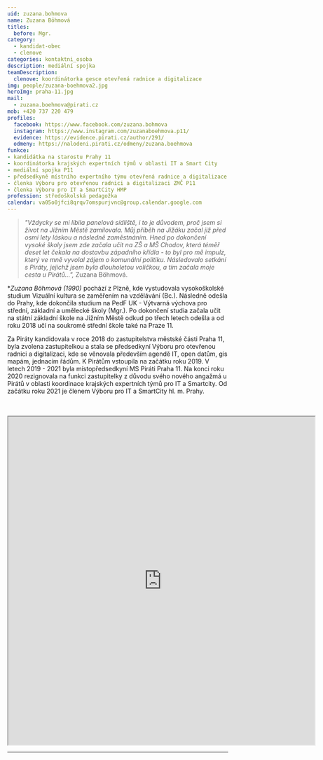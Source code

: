 ```yaml
---
uid: zuzana.bohmova
name: Zuzana Böhmová
titles:
  before: Mgr.
category:
  - kandidat-obec
  - clenove
categories: kontaktni_osoba    
description: mediální spojka 
teamDescription:
  clenove: koordinátorka gesce otevřená radnice a digitalizace
img: people/zuzana-boehmova2.jpg
heroImg: praha-11.jpg
mail:
  - zuzana.boehmova@pirati.cz
mob: +420 737 220 479
profiles:
  facebook: https://www.facebook.com/zuzana.bohmova
  instagram: https://www.instagram.com/zuzanaboehmova.p11/
  evidence: https://evidence.pirati.cz/author/291/
  odmeny: https://nalodeni.pirati.cz/odmeny/zuzana.boehmova
funkce: 
- kandidátka na starostu Prahy 11
- koordinátorka krajských expertních týmů v oblasti IT a Smart City
- mediální spojka P11 
- předsedkyně místního expertního týmu otevřená radnice a digitalizace P11
- členka Výboru pro otevřenou radnici a digitalizaci ZMČ P11
- členka Výboru pro IT a SmartCity HMP
profession: středoškolská pedagožka
calendar: va05o0jfci8qrqv7omspurjvnc@group.calendar.google.com 
---
```




>*"Vždycky se mi líbila panelová sídliště, i to je důvodem, proč jsem si život na Jižním Městě zamilovala. Můj příběh na Jižáku začal již před osmi lety láskou a následně zaměstnáním. Hned po dokončení vysoké školy jsem zde začala učit na ZŠ a MŠ Chodov, která téměř deset let čekala na dostavbu západního křídla - to byl pro mě impulz, který ve mně vyvolal zájem o komunální politiku. Následovalo setkání s Piráty, jejichž jsem byla dlouholetou voličkou, a tím začala moje cesta u Pirátů...",* Zuzana Böhmová.


**Zuzana Böhmová (*1990)** pochází z Plzně, kde vystudovala vysokoškolské studium Vizuální kultura se zaměřením na vzdělávání (Bc.). Následně odešla do Prahy, kde dokončila studium na PedF UK - Výtvarná výchova pro střední, základní a umělecké školy (Mgr.). Po dokončení studia začala učit na státní základní škole na Jižním Městě odkud po třech letech odešla a od roku 2018 učí na soukromé střední škole také na Praze 11.

Za Piráty kandidovala v roce 2018 do zastupitelstva městské části Praha 11, byla zvolena zastupitelkou a stala se předsedkyní Výboru pro otevřenou radnici a digitalizaci, kde se věnovala především agendě IT, open datům, gis mapám, jednacím řádům. K Pirátům vstoupila na začátku roku 2019. V letech 2019 - 2021 byla místopředsedkyní MS Piráti Praha 11. Na konci roku 2020 rezignovala na funkci zastupitelky z důvodu svého nového angažmá u Pirátů v oblasti koordinace krajských expertních týmů pro IT a Smartcity. Od začátku roku 2021 je členem Výboru pro IT a SmartCity hl. m. Prahy. 

<br> 
<br> 



<iframe width="700" height="750" src="https://calendar.google.com/calendar/u/0/embed?src=va05o0jfci8qrqv7omspurjvnc@group.calendar.google.com&ctz=Europe/Prague"></iframe>

---
